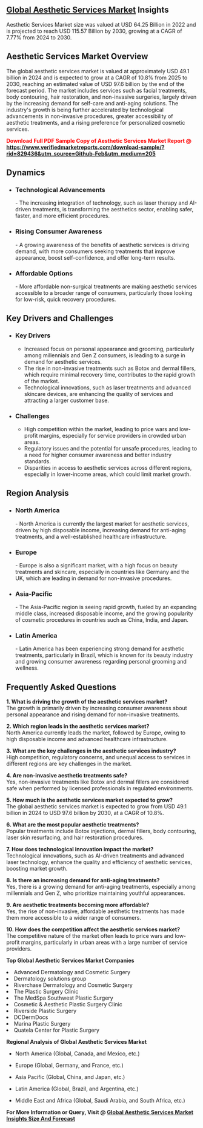 <h2><a href="https://www.verifiedmarketreports.com/download-sample/?rid=829436&amp;utm_source=Github&amp;utm_medium=205" target="_blank">Global Aesthetic Services Market</a> Insights</h2><p>Aesthetic Services Market size was valued at USD 64.25 Billion in 2022 and is projected to reach USD 115.57 Billion by 2030, growing at a CAGR of 7.77% from 2024 to 2030.</p><p> <h2>Aesthetic Services Market Overview</h2> <p>The global aesthetic services market is valued at approximately USD 49.1 billion in 2024 and is expected to grow at a CAGR of 10.8% from 2025 to 2030, reaching an estimated value of USD 97.6 billion by the end of the forecast period. The market includes services such as facial treatments, body contouring, hair restoration, and non-invasive surgeries, largely driven by the increasing demand for self-care and anti-aging solutions. The industry's growth is being further accelerated by technological advancements in non-invasive procedures, greater accessibility of aesthetic treatments, and a rising preference for personalized cosmetic services.</p> <p><strong><p><span class=""><span style="color: #ff0000;"><strong>Download Full PDF Sample Copy of Aesthetic Services Market Report</strong> @ </span><a href="https://www.verifiedmarketreports.com/download-sample/?rid=829436&amp;utm_source=Github-Feb&amp;utm_medium=205" target="_blank">https://www.verifiedmarketreports.com/download-sample/?rid=829436&amp;utm_source=Github-Feb&amp;utm_medium=205</a></span></p></strong></p> <h2>Dynamics</h2> <ul> <li><h3>Technological Advancements</h3> - The increasing integration of technology, such as laser therapy and AI-driven treatments, is transforming the aesthetics sector, enabling safer, faster, and more efficient procedures.</li> <li><h3>Rising Consumer Awareness</h3> - A growing awareness of the benefits of aesthetic services is driving demand, with more consumers seeking treatments that improve appearance, boost self-confidence, and offer long-term results.</li> <li><h3>Affordable Options</h3> - More affordable non-surgical treatments are making aesthetic services accessible to a broader range of consumers, particularly those looking for low-risk, quick recovery procedures.</li> </ul> <h2>Key Drivers and Challenges</h2> <ul> <li><h3>Key Drivers</h3> <ul> <li>Increased focus on personal appearance and grooming, particularly among millennials and Gen Z consumers, is leading to a surge in demand for aesthetic services.</li> <li>The rise in non-invasive treatments such as Botox and dermal fillers, which require minimal recovery time, contributes to the rapid growth of the market.</li> <li>Technological innovations, such as laser treatments and advanced skincare devices, are enhancing the quality of services and attracting a larger customer base.</li> </ul> </li> <li><h3>Challenges</h3> <ul> <li>High competition within the market, leading to price wars and low-profit margins, especially for service providers in crowded urban areas.</li> <li>Regulatory issues and the potential for unsafe procedures, leading to a need for higher consumer awareness and better industry standards.</li> <li>Disparities in access to aesthetic services across different regions, especially in lower-income areas, which could limit market growth.</li> </ul> </li> </ul> <h2>Region Analysis</h2> <ul> <li><h3>North America</h3> - North America is currently the largest market for aesthetic services, driven by high disposable income, increasing demand for anti-aging treatments, and a well-established healthcare infrastructure.</li> <li><h3>Europe</h3> - Europe is also a significant market, with a high focus on beauty treatments and skincare, especially in countries like Germany and the UK, which are leading in demand for non-invasive procedures.</li> <li><h3>Asia-Pacific</h3> - The Asia-Pacific region is seeing rapid growth, fueled by an expanding middle class, increased disposable income, and the growing popularity of cosmetic procedures in countries such as China, India, and Japan.</li> <li><h3>Latin America</h3> - Latin America has been experiencing strong demand for aesthetic treatments, particularly in Brazil, which is known for its beauty industry and growing consumer awareness regarding personal grooming and wellness.</li> </ul> <h2>Frequently Asked Questions</h2> <p><strong>1. What is driving the growth of the aesthetic services market?</strong><br> The growth is primarily driven by increasing consumer awareness about personal appearance and rising demand for non-invasive treatments.</p> <p><strong>2. Which region leads in the aesthetic services market?</strong><br> North America currently leads the market, followed by Europe, owing to high disposable income and advanced healthcare infrastructure.</p> <p><strong>3. What are the key challenges in the aesthetic services industry?</strong><br> High competition, regulatory concerns, and unequal access to services in different regions are key challenges in the market.</p> <p><strong>4. Are non-invasive aesthetic treatments safe?</strong><br> Yes, non-invasive treatments like Botox and dermal fillers are considered safe when performed by licensed professionals in regulated environments.</p> <p><strong>5. How much is the aesthetic services market expected to grow?</strong><br> The global aesthetic services market is expected to grow from USD 49.1 billion in 2024 to USD 97.6 billion by 2030, at a CAGR of 10.8%.</p> <p><strong>6. What are the most popular aesthetic treatments?</strong><br> Popular treatments include Botox injections, dermal fillers, body contouring, laser skin resurfacing, and hair restoration procedures.</p> <p><strong>7. How does technological innovation impact the market?</strong><br> Technological innovations, such as AI-driven treatments and advanced laser technology, enhance the quality and efficiency of aesthetic services, boosting market growth.</p> <p><strong>8. Is there an increasing demand for anti-aging treatments?</strong><br> Yes, there is a growing demand for anti-aging treatments, especially among millennials and Gen Z, who prioritize maintaining youthful appearances.</p> <p><strong>9. Are aesthetic treatments becoming more affordable?</strong><br> Yes, the rise of non-invasive, affordable aesthetic treatments has made them more accessible to a wider range of consumers.</p> <p><strong>10. How does the competition affect the aesthetic services market?</strong><br> The competitive nature of the market often leads to price wars and low-profit margins, particularly in urban areas with a large number of service providers.</p> </p><p><strong>Top Global Aesthetic Services Market Companies</strong></p><div data-test-id=""><p><li>Advanced Dermatology and Cosmetic Surgery</li><li> Dermatology solutions group</li><li> Riverchase Dermatology and Cosmetic Surgery</li><li> The Plastic Surgery Clinic</li><li> The MedSpa Southwest Plastic Surgery</li><li> Cosmetic & Aesthetic Plastic Surgery Clinic</li><li> Riverside Plastic Surgery</li><li> DCDermDocs</li><li> Marina Plastic Surgery</li><li> Quatela Center for Plastic Surgery</li></p><div><strong>Regional Analysis of&nbsp;Global Aesthetic Services Market</strong></div><ul><li dir="ltr"><p dir="ltr">North America&nbsp;(Global, Canada, and Mexico, etc.)</p></li><li dir="ltr"><p dir="ltr">Europe (Global, Germany, and France, etc.)</p></li><li dir="ltr"><p dir="ltr">Asia Pacific&nbsp;(Global, China, and Japan, etc.)</p></li><li dir="ltr"><p dir="ltr">Latin America&nbsp;(Global, Brazil, and Argentina, etc.)</p></li><li dir="ltr">Middle East and Africa&nbsp;(Global, Saudi Arabia, and South Africa, etc.)</li></ul><p><strong>For More Information or Query, Visit @&nbsp;</strong><strong><a href="https://www.verifiedmarketreports.com/product/aesthetic-services-market/?utm_source=Github&amp;utm_medium=205" target="_blank">Global Aesthetic Services Market Insights Size And Forecast</a></strong></p></div>
